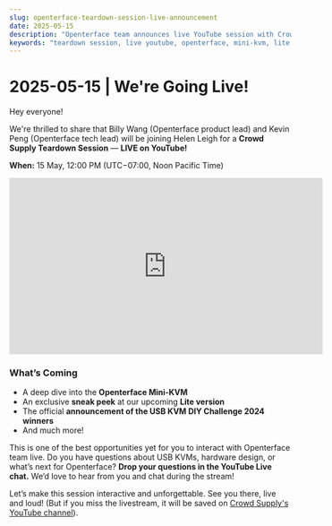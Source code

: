 ```yaml
---
slug: openterface-teardown-session-live-announcement
date: 2025-05-15
description: "Openterface team announces live YouTube session with Crowd Supply Teardown, featuring Mini-KVM deep dive, Lite version sneak peek, and USB KVM DIY Challenge 2024 winners announcement."
keywords: "teardown session, live youtube, openterface, mini-kvm, lite version, usb kvm, diy challenge, crowd supply, billy wang, kevin peng, helen leigh"
---
```


# 2025-05-15 | We're Going Live!

Hey everyone!

We're thrilled to share that Billy Wang (Openterface product lead) and  Kevin Peng (Openterface tech lead) will be joining Helen Leigh for a **Crowd Supply Teardown Session** — **LIVE on YouTube!**

**When:** 15 May, 12:00 PM (UTC−07:00, Noon Pacific Time)

<iframe width="560" height="315" src="https://www.youtube.com/embed/Tp4f_uxEo6E?si=IvgSfYIVd1f5Tikr" title="YouTube video player" frameborder="0" allow="accelerometer; autoplay; clipboard-write; encrypted-media; gyroscope; picture-in-picture; web-share" referrerpolicy="strict-origin-when-cross-origin" allowfullscreen></iframe>

### What’s Coming

* A deep dive into the **Openterface Mini-KVM**
* An exclusive **sneak peek** at our upcoming **Lite version**
* The official **announcement of the USB KVM DIY Challenge 2024 winners**
* And much more!

This is one of the best opportunities yet for you to interact with Openterface team live. Do you have questions about USB KVMs, hardware design, or what’s next for Openterface? **Drop your questions in the YouTube Live chat.** We’d love to hear from you and chat during the stream!

Let’s make this session interactive and unforgettable.
See you there, live and loud! (But if you miss the livestream, it will be saved on [Crowd Supply's YouTube channel](https://www.youtube.com/channel/UCEy6epGOpSspDO09v4IPRAw)).